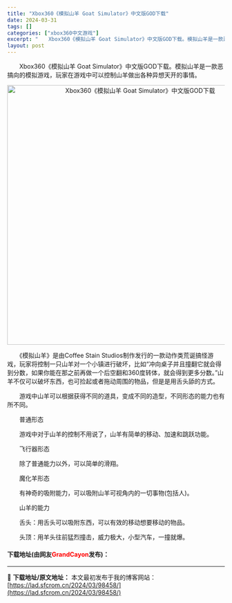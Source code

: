 ```yaml
---
title: "Xbox360《模拟山羊 Goat Simulator》中文版GOD下载"
date: 2024-03-31
tags: []
categories: ["xbox360中文游戏"]
excerpt: "　　Xbox360《模拟山羊 Goat Simulator》中文版GOD下载。模拟山羊是一款恶搞向的模拟游戏，玩家在游戏中可以控制山羊做出各种异想天开的事情。 　　《模拟山羊》是由Coffee Stain Studios制作发行的一款动作类荒诞搞怪游戏，玩家将控制一只山羊对一个小镇进行破坏，比如&amp;l&hellip;"
layout: post
---
```


 <p>　　Xbox360《模拟山羊 Goat Simulator》中文版GOD下载。模拟山羊是一款恶搞向的模拟游戏，玩家在游戏中可以控制山羊做出各种异想天开的事情。</p> <p align="center"><img align="" border="0" src="https://lad.sfcrom.cn/wp-content/uploads/2024/03/20240330_6608411f0f2fe.jpg" width="600" alt="Xbox360《模拟山羊 Goat Simulator》中文版GOD下载" /></p> <p>　　《模拟山羊》是由Coffee Stain Studios制作发行的一款动作类荒诞搞怪游戏，玩家将控制一只山羊对一个小镇进行破坏，比如&ldquo;冲向桌子并且撞翻它就会得到分数，如果你能在那之前再做一个后空翻和360度转体，就会得到更多分数。&rdquo;山羊不仅可以破坏东西，也可捡起或者拖动周围的物品，但是是用舌头舔的方式。</p> <p>　　游戏中山羊可以根据获得不同的道具，变成不同的造型，不同形态的能力也有所不同。</p> <p>　　普通形态</p> <p>　　游戏中对于山羊的控制不用说了，山羊有简单的移动、加速和跳跃功能。</p> <p>　　飞行器形态</p> <p>　　除了普通能力以外，可以简单的滑翔。</p> <p>　　魔化羊形态</p> <p>　　有神奇的吸附能力，可以吸附山羊可视角内的一切事物(包括人)。</p> <p>　　山羊的能力</p> <p>　　舌头：用舌头可以吸附东西，可以有效的移动想要移动的物品。</p> <p>　　头顶：用羊头往前猛烈撞击，威力极大，小型汽车，一撞就爆。</p> <p><h4>下载地址(由网友<font color="red">GrandCayon</font>发布)：</h4></p> 

---
📖 **下载地址/原文地址：** 本文最初发布于我的博客网站：[https://lad.sfcrom.cn/2024/03/98458/](https://lad.sfcrom.cn/2024/03/98458/)
